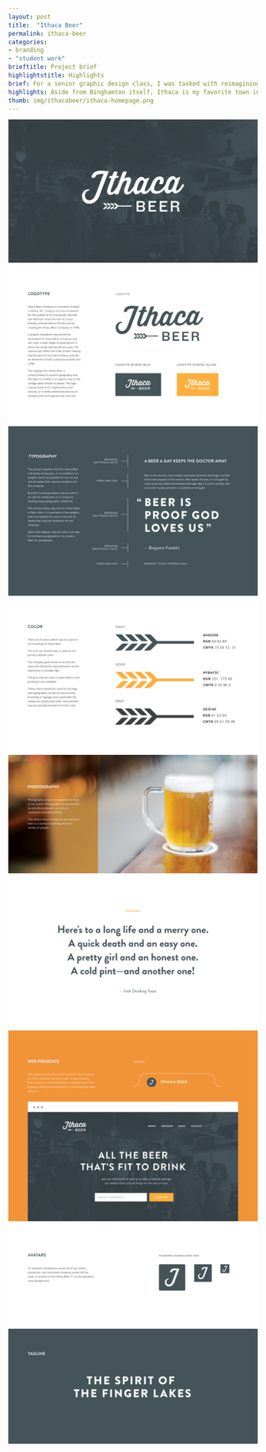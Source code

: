 ```yaml
---
layout: post
title:  "Ithaca Beer"
permalink: ithaca-beer
categories:
- branding
- "student work"
brieftitle: Project brief
highlightstitle: Highlights
brief: For a senior graphic design class, I was tasked with reimagining the identity of a local business. I chose to work on Ithaca Beer, a brewery an hour west of Binghamton. Over the course of the semester, I created a visual identity for the company and applied it across various touchpoints and mediums.
highlights: Aside from Binghamton itself, Ithaca is my favorite town in Central New York (it's gorges, as they say) and working on a brewery brand gave me tons of stuff to play with. Plus, the beer they make is actually really good, so taking a field trip there for &#8220;research purposes&#8221; was a no brainer.
thumb: img/ithacabeer/ithaca-homepage.png
---
```


<div class="margin-bottom">
  <div class="border margin-image">
    <img src="/img/ithacabeer/ithaca1.png">
  </div>
</div>
<div class="margin-bottom">
  <div class="border margin-image">
    <img src="/img/ithacabeer/ithaca2.png">
  </div>
</div>
<div class="margin-bottom">
  <div class="border margin-image">
    <img src="/img/ithacabeer/ithaca3.png">
  </div>
</div>
<div class="margin-bottom">
  <div class="border margin-image">
    <img src="/img/ithacabeer/ithaca4.png">
  </div>
</div>
<div class="margin-bottom">
  <div class="border margin-image">
    <img src="/img/ithacabeer/ithaca5.png">
  </div>
</div>
<div class="margin-bottom">
  <div class="border margin-image">
    <img src="/img/ithacabeer/ithaca6.png"></div>
  </div>
</div>
<div class="margin-bottom">
  <div class="border">
    <img src="/img/ithacabeer/ithaca7.png">
  </div>
</div>
<div class="margin-bottom">
  <div class="border margin-image">
    <img src="/img/ithacabeer/ithaca8.png">
  </div>
</div>
<div class="border flush--bottom">
  <img src="/img/ithacabeer/ithaca9.png">
</div>
